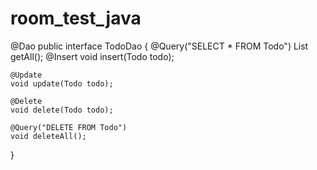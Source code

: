 # room_test_java

@Dao
public interface TodoDao {
@Query("SELECT * FROM Todo")
List<Todo> getAll();
    @Insert
    void insert(Todo todo);

    @Update
    void update(Todo todo);

    @Delete
    void delete(Todo todo);

    @Query("DELETE FROM Todo")
    void deleteAll();
}
